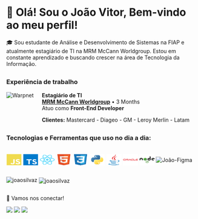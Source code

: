 # 👋 Olá! Sou o João Vitor, Bem-vindo ao meu perfil!

🎓 
Sou estudante de Análise e Desenvolvimento de Sistemas na FIAP e atualmente estagiário de TI na MRM McCann Worldgroup. Estou em constante aprendizado e buscando crescer na área de Tecnologia da Informação.
##
### Experiência de trabalho

[<img align="left" height="94px" width="94px" alt="Warpnet" src="https://encrypted-tbn0.gstatic.com/images?q=tbn:ANd9GcTDRMun7l-k_b6II0SivAMoIkQnX50MXfk-ug&s"/>](https://www.mrmbrasil.com.br/)

**Estagiário de TI** \
[**MRM McCann Worldgroup**]((https://www.mrmbrasil.com.br/)) • 3 Months\
Atuo como **Front-End Developer**

**Clientes:** Mastercard - Diageo - GM - Leroy Merlin - Latam
##

### Tecnologias e Ferramentas que uso no dia a dia:
<div style="display: inline_block"><br>
  <img align="center" alt="João-Js" height="30" width="40" src="https://raw.githubusercontent.com/devicons/devicon/master/icons/javascript/javascript-plain.svg">
  <img align="center" alt="João-Ts" height="30" width="40" src="https://raw.githubusercontent.com/devicons/devicon/master/icons/typescript/typescript-plain.svg">
  <img align="center" alt="João-React" height="30" width="40" src="https://raw.githubusercontent.com/devicons/devicon/master/icons/react/react-original.svg">
  <img align="center" alt="João-HTML" height="30" width="40" src="https://raw.githubusercontent.com/devicons/devicon/master/icons/html5/html5-original.svg">
  <img align="center" alt="João-CSS" height="30" width="40" src="https://raw.githubusercontent.com/devicons/devicon/master/icons/css3/css3-original.svg">
  <img align="center" alt="João-Python" height="30" width="40" src="https://raw.githubusercontent.com/devicons/devicon/master/icons/python/python-original.svg">
  <img align="center" alt="João-Java" height="30" width="40" src="https://raw.githubusercontent.com/devicons/devicon/master/icons/java/java-original.svg">
  <img align="center" alt="João-Oracle" height="30" width="40" src="https://raw.githubusercontent.com/devicons/devicon/master/icons/oracle/oracle-original.svg">
  <img align="center" alt="João-Node.js" height="30" width="40" src="https://raw.githubusercontent.com/devicons/devicon/master/icons/nodejs/nodejs-original-wordmark.svg">
  <img align="center" alt="João-Figma" height="30" width="40" src="https://www.vectorlogo.zone/logos/figma/figma-icon.svg">
</div>

##

<p><img align="left" src="https://github-readme-stats.vercel.app/api/top-langs?username=joaosilvaz&show_icons=true&locale=en&layout=compact" alt="joaosilvaz" /></p>

<p>&nbsp;<img align="center" src="https://github-readme-stats.vercel.app/api?username=joaosilvaz&show_icons=true&locale=en" alt="joaosilvaz" /></p>


##
🔗 Vamos nos conectar!

<div> 
  <a href="https://www.instagram.com/joaovitoor._/" target="_blank"><img src="https://img.shields.io/badge/-Instagram-%23E4405F?style=for-the-badge&logo=instagram&logoColor=white" target="_blank"></a>
  <a href = "mailto:joaovitoraz31@gmail.com"><img src="https://img.shields.io/badge/-Gmail-%23333?style=for-the-badge&logo=gmail&logoColor=white" target="_blank"></a>
  <a href="www.linkedin.com/in/joão-vitor-da-silva-5677202b1" target="_blank"><img src="https://img.shields.io/badge/-LinkedIn-%230077B5?style=for-the-badge&logo=linkedin&logoColor=white" target="_blank"></a> 
</div>









